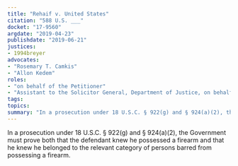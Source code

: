 ```yaml
---
title: "Rehaif v. United States"
citation: "588 U.S. ___"
docket: "17-9560"
argdate: "2019-04-23"
publishdate: "2019-06-21"
justices:
- 1994breyer
advocates:
- "Rosemary T. Camkis"
- "Allon Kedem"
roles:
- "on behalf of the Petitioner"
- "Assistant to the Solicitor General, Department of Justice, on behalf of the Respondent"
tags:
topics:
summary: "In a prosecution under 18 U.S.C. § 922(g) and § 924(a)(2), the Government must prove both that the defendant knew he possessed a firearm and that he knew he belonged to the relevant category of persons barred from possessing a firearm."
---
```

In a prosecution under 18 U.S.C. § 922(g) and § 924(a)(2), the Government must prove both that the defendant knew he possessed a firearm and that he knew he belonged to the relevant category of persons barred from possessing a firearm.